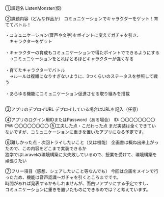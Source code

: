 ①課題名
ListenMonster(仮)

②課題内容（どんな作品か）
コミュニケーションでキャラクターをゲット！育ててバトル！<br>

・コミュニケーション(音声や文字)をポイントに変えてガチャを引き、<br>
　キャラクターをゲット<br>
<br>
・キャラクターの育成もコミュニケーションで得たポイントでできるようにする<br>
　→コミュニケーションをとればとるほどキャラクターが強くなる<br>
<br>
・育てたキャラクターでバトル<br>
　→ルールは複雑になりすぎないように、3つくらいのステータスを参照して戦う<br>
<br>
・あらゆる機能にコミュニケーション促進させる取り組みを搭載<br>
<br>

③アプリのデプロイURL
デプロイしている場合はURLを記入（任意）

④アプリのログイン用IDまたはPassword（ある場合）
ID: 〇〇〇〇〇〇〇〇
PW: 〇〇〇〇〇〇〇〇
⑤工夫した点・こだわった点
まだ実装は全くできていないですが、コミュニケーションに重きを置いたアプリになる予定です。

⑥難しかった点・次回トライしたいこと（又は機能）
企画書は概ね出来上がったので、この内容をどこまで実装できるか<br>
独学ではLaravelの環境構築に大失敗しているので、授業を受けて、環境構築を頑張りたい<br>

⑦フリー項目（感想、シェアしたいこと等なんでも）
今回は企画をメインで行ったため、機能は音声認識〜ガチャを引くところまでです。<br>
時間があれば発表するかもしれませんが、面白いアプリにする予定ですし、<br>
コミュニケーションに重きを置いたものにできるのでは？と考えています。
